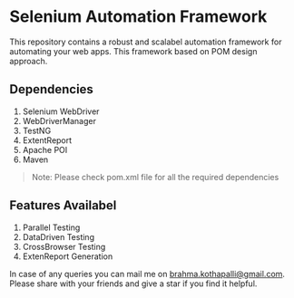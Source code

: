 # **Selenium Automation Framework**

This repository contains a robust and scalabel automation framework for automating your web apps. This framework based on POM design approach.

## **Dependencies**

1. Selenium WebDriver
2. WebDriverManager
2. TestNG
3. ExtentReport
4. Apache POI
5. Maven

> Note: Please check pom.xml file for all the required dependencies

## **Features Availabel**

1. Parallel Testing
2. DataDriven Testing
3. CrossBrowser Testing
4. ExtenReport Generation

In case of any queries you can mail me on brahma.kothapalli@gmail.com. Please share with your friends and give a star if you find it helpful.
